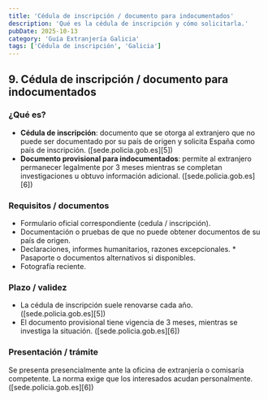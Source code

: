 ```yaml
---
title: 'Cédula de inscripción / documento para indocumentados'
description: 'Qué es la cédula de inscripción y cómo solicitarla.'
pubDate: 2025-10-13
category: 'Guía Extranjería Galicia'
tags: ['Cédula de inscripción', 'Galicia']
---
```


## 9. Cédula de inscripción / documento para indocumentados

### ¿Qué es?

- **Cédula de inscripción**: documento que se otorga al extranjero que no puede ser documentado por su país de origen y solicita España como país de inscripción. ([sede.policia.gob.es][5])
- **Documento provisional para indocumentados**: permite al extranjero permanecer legalmente por 3 meses mientras se completan investigaciones u obtuvo información adicional. ([sede.policia.gob.es][6])

### Requisitos / documentos

- Formulario oficial correspondiente (cedula / inscripción).
- Documentación o pruebas de que no puede obtener documentos de su país de origen.
- Declaraciones, informes humanitarios, razones excepcionales. \* Pasaporte o documentos alternativos si disponibles.
- Fotografía reciente.

### Plazo / validez

- La cédula de inscripción suele renovarse cada año. ([sede.policia.gob.es][5])
- El documento provisional tiene vigencia de 3 meses, mientras se investiga la situación. ([sede.policia.gob.es][6])

### Presentación / trámite

Se presenta presencialmente ante la oficina de extranjería o comisaría competente. La norma exige que los interesados acudan personalmente. ([sede.policia.gob.es][6])

